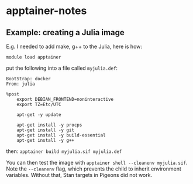 # apptainer-notes

## Example: creating a Julia image

E.g. I needed to add make, g++ to the Julia, here is how:

```
module load apptainer
```

put the following into a file called `myjulia.def`:

```
BootStrap: docker
From: julia

%post
    export DEBIAN_FRONTEND=noninteractive
    export TZ=Etc/UTC

    apt-get -y update

    apt-get install -y procps
    apt-get install -y git
    apt-get install -y build-essential
    apt-get install -y g++
```

then: `apptainer build myjulia.sif myjulia.def`

You can then test the image with `apptainer shell --cleanenv myjulia.sif`. Note the `--cleanenv` flag, which prevents the child to inherit environment variables. Without that, Stan targets in Pigeons did not work.

